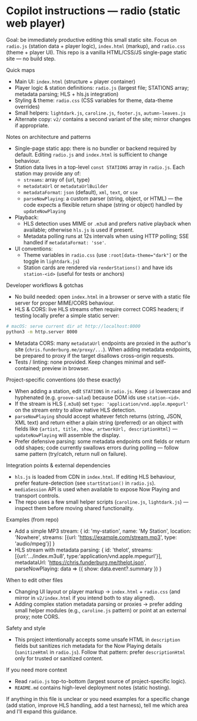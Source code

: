 <!-- Guidance for AI coding assistants working on the `radio` static web player -->
# Copilot instructions — radio (static web player)

Goal: be immediately productive editing this small static site. Focus on `radio.js` (station data + player logic), `index.html` (markup), and `radio.css` (theme + player UI). This repo is a vanilla HTML/CSS/JS single-page static site — no build step.

Quick maps
- Main UI: `index.html` (structure + player container)
- Player logic & station definitions: `radio.js` (largest file; STATIONS array; metadata parsing; HLS + hls.js integration)
- Styling & theme: `radio.css` (CSS variables for theme, data-theme overrides)
- Small helpers: `lightdark.js`, `caroline.js`, `footer.js`, `autumn-leaves.js`
- Alternate copy: `v2/` contains a second variant of the site; mirror changes if appropriate.

Notes on architecture and patterns
- Single-page static app: there is no bundler or backend required by default. Editing `radio.js` and `index.html` is sufficient to change behaviour.
- Station data lives in a top-level `const STATIONS` array in `radio.js`. Each station may provide any of:
  - `streams`: array of {url, type}
  - `metadataUrl` or `metadataUrlBuilder`
  - `metadataFormat`: `json` (default), `xml`, `text`, or `sse`
  - `parseNowPlaying`: a custom parser (string, object, or HTML) — the code expects a flexible return shape (string or object) handled by `updateNowPlaying`
- Playback:
  - HLS detection uses MIME or `.m3u8` and prefers native playback when available; otherwise `hls.js` is used if present.
  - Metadata polling runs at 12s intervals when using HTTP polling; SSE handled if `metadataFormat: 'sse'`.
- UI conventions:
  - Theme variables in `radio.css` (use `:root[data-theme="dark"]` or the toggle in `lightdark.js`)
  - Station cards are rendered via `renderStations()` and have ids `station-<id>` (useful for tests or anchors)

Developer workflows & gotchas
- No build needed: open `index.html` in a browser or serve with a static file server for proper MIME/CORS behaviour.
- HLS & CORS: live HLS streams often require correct CORS headers; if testing locally prefer a simple static server:

```bash
# macOS: serve current dir at http://localhost:8000
python3 -m http.server 8000
```

- Metadata CORS: many `metadataUrl` endpoints are proxied in the author's site (`chris.funderburg.me/proxy/...`). When adding metadata endpoints, be prepared to proxy if the target disallows cross-origin requests.
- Tests / linting: none provided. Keep changes minimal and self-contained; preview in browser.

Project-specific conventions (do these exactly)
- When adding a station, edit `STATIONS` in `radio.js`. Keep `id` lowercase and hyphenated (e.g. `groove-salad`) because DOM ids use `station-<id>`.
- If the stream is HLS (`.m3u8`) set `type: 'application/vnd.apple.mpegurl'` on the stream entry to allow native HLS detection.
- `parseNowPlaying` should accept whatever fetch returns (string, JSON, XML text) and return either a plain string (preferred) or an object with fields like `{artist, title, show, artworkUrl, descriptionHtml}` — `updateNowPlaying` will assemble the display.
- Prefer defensive parsing: some metadata endpoints omit fields or return odd shapes; code currently swallows errors during polling — follow same pattern (try/catch, return null on failure).

Integration points & external dependencies
- `hls.js` is loaded from CDN in `index.html`. If editing HLS behaviour, prefer feature-detection (see `startStation()` in `radio.js`).
- `mediaSession` API is used when available to expose Now Playing and transport controls.
- The repo uses a few small helper scripts (`caroline.js`, `lightdark.js`) — inspect them before moving shared functionality.

Examples (from repo)
- Add a simple MP3 stream:
  { id: 'my-station', name: 'My Station', location: 'Nowhere', streams: [{url: 'https://example.com/stream.mp3', type: 'audio/mpeg'}] }
- HLS stream with metadata parsing:
  { id: 'thelot', streams: [{url:'.../index.m3u8', type:'application/vnd.apple.mpegurl'}], metadataUrl: 'https://chris.funderburg.me/thelot.json', parseNowPlaying: data => ({ show: data.event?.summary }) }

When to edit other files
- Changing UI layout or player markup → `index.html` + `radio.css` (and mirror in `v2/index.html` if you intend both to stay aligned).
- Adding complex station metadata parsing or proxies → prefer adding small helper modules (e.g., `caroline.js` pattern) or point at an external proxy; note CORS.

Safety and style
- This project intentionally accepts some unsafe HTML in `description` fields but sanitizes rich metadata for the Now Playing details (`sanitizeHtml` in `radio.js`). Follow that pattern: prefer `descriptionHtml` only for trusted or sanitized content.

If you need more context
- Read `radio.js` top-to-bottom (largest source of project-specific logic).
- `README.md` contains high-level deployment notes (static hosting).

If anything in this file is unclear or you need examples for a specific change (add station, improve HLS handling, add a test harness), tell me which area and I'll expand this guidance.
